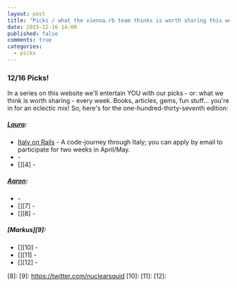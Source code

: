 ```yaml
---
layout: post
title: "Picks / what the vienna.rb team thinks is worth sharing this week"
date: 2015-12-16 14:00
published: false
comments: true
categories:
  - picks
---
```


### 12/16 Picks!

In a series on this website we'll entertain YOU with our picks - or: what we think is worth sharing - every week.
Books, articles, gems, fun stuff... you're in for an eclectic mix! So, here's for the one-hundred-thirty-seventh edition:

##### [Laura][1]:
- [Italy on Rails][2] - A code-journey through Italy; you can apply by email to participate for two weeks in April/May.
- [][3] - 
- [][4] -

##### [Aaron][5]:
- [][6] - 
- [][7] - 
- [][8] -

##### [Markus][9]:
- [][10] - 
- [][11] - 
- [][12] - 


[1]: http://www.twitter.com/alicetragedy
[2]: http://www.italyonrails.com/
[3]: 
[4]: 
[5]: http://www.twitter.com/mraaroncruz
[6]:
[7]:
[8]:
[9]: https://twitter.com/nuclearsquid
[10]: 
[11]: 
[12]: 
